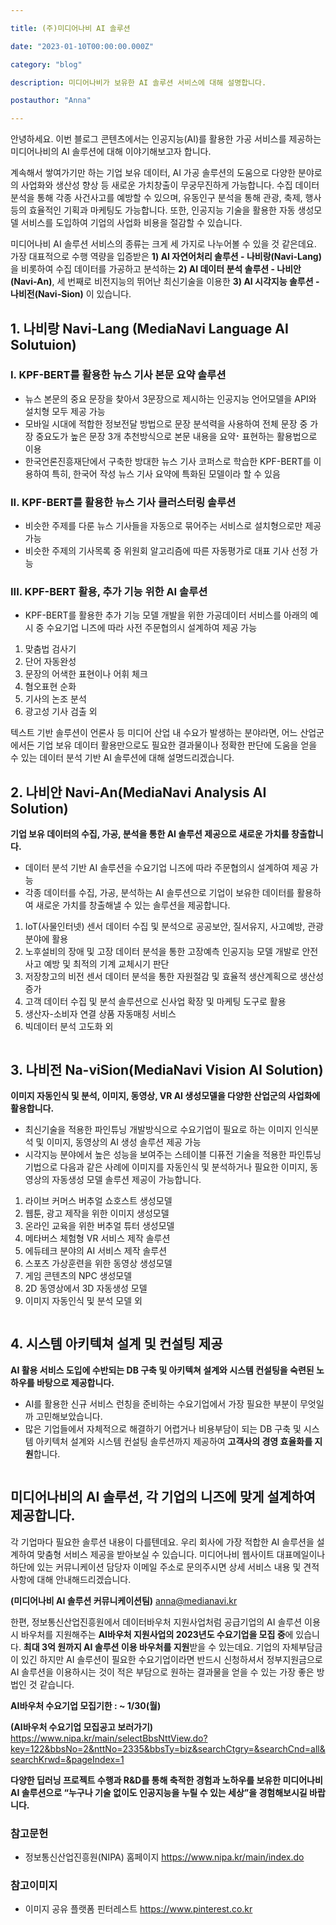 ```yaml
---

title: (주)미디어나비 AI 솔루션 

date: "2023-01-10T00:00:00.000Z"

category: "blog"

description: 미디어나비가 보유한 AI 솔루션 서비스에 대해 설명합니다. 

postauthor: "Anna"

---
```

안녕하세요. 이번 블로그 콘텐츠에서는 인공지능(AI)를 활용한 가공 서비스를 제공하는 미디어나비의 AI 솔루션에 대해 이야기해보고자 합니다. 

계속해서 쌓여가기만 하는 기업 보유 데이터, AI 가공 솔루션의 도움으로 다양한 분야로의 사업화와 생산성 향상 등 새로운 가치창출이 무궁무진하게 가능합니다. 수집 데이터 분석을 통해 각종 사건사고를 예방할 수 있으며, 유동인구 분석을 통해 관광, 축제, 행사 등의 효율적인 기획과 마케팅도 가능합니다. 또한, 인공지능 기술을 활용한 자동 생성모델 서비스를 도입하여 기업의 사업화 비용을 절감할 수 있습니다. 

미디어나비 AI 솔루션 서비스의 종류는 크게 세 가지로 나누어볼 수 있을 것 같은데요. 가장 대표적으로 수행 역량을 입증받은 **1) AI 자연어처리 솔루션 - 나비랑(Navi-Lang)** 을 비롯하여 수집 데이터를 가공하고 분석하는 **2) AI 데이터 분석 솔루션 - 나비안(Navi-An)**, 세 번째로 비전지능의 뛰어난 최신기술을 이용한 **3) AI 시각지능 솔루션 - 나비전(Navi-Sion)** 이 있습니다. 

## **1. 나비랑 Navi-Lang (MediaNavi Language AI Solutuion)**
### **I. KPF-BERT를 활용한 뉴스 기사 본문 요약 솔루션**
* 뉴스 본문의 중요 문장을 찾아서 3문장으로 제시하는 인공지능 언어모델을 API와 설치형 모두 제공 가능
* 모바일 시대에 적합한 정보전달 방법으로 문장 분석력을 사용하여 전체 문장 중 가장 중요도가 높은 문장 3개 추천방식으로 본문 내용을 요약⠂표현하는 활용법으로 이용
* 한국언론진흥재단에서 구축한 방대한 뉴스 기사 코퍼스로 학습한 KPF-BERT를 이용하여 특히, 한국어 작성 뉴스 기사 요약에 특화된 모델이라 할 수 있음

### **II. KPF-BERT를 활용한 뉴스 기사 클러스터링 솔루션**
* 비슷한 주제를 다룬 뉴스 기사들을 자동으로 묶어주는 서비스로 설치형으로만 제공 가능
* 비슷한 주제의 기사목록 중 위원회 알고리즘에 따른 자동평가로 대표 기사 선정 가능

### **III. KPF-BERT 활용, 추가 기능 위한 AI 솔루션** 
* KPF-BERT를 활용한 추가 기능 모델 개발을 위한 가공데이터 서비스를 아래의 예시 중 수요기업 니즈에 따라 사전 주문협의시 설계하여 제공 가능

1. 맞춤법 검사기 
2. 단어 자동완성 
3. 문장의 어색한 표현이나 어휘 체크 
4. 혐오표현 순화 
5. 기사의 논조 분석 
6. 광고성 기사 검출 외

텍스트 기반 솔루션이 언론사 등 미디어 산업 내 수요가 발생하는  분야라면, 어느 산업군에서든 기업 보유 데이터 활용만으로도 필요한 결과물이나 정확한 판단에 도움을 얻을 수 있는 데이터 분석 기반 AI 솔루션에 대해 설명드리겠습니다. 

## **2. 나비안 Navi-An(MediaNavi Analysis AI Solution)**
**기업 보유 데이터의 수집, 가공, 분석을 통한 AI 솔루션 제공으로 새로운 가치를 창출합니다.**
* 데이터 분석 기반 AI 솔루션을 수요기업 니즈에 따라 주문협의시 설계하여 제공 가능
* 각종 데이터를 수집, 가공, 분석하는 AI 솔루션으로 기업이 보유한 데이터를 활용하여 새로운 가치를 창출해낼 수 있는 솔루션을 제공합니다.
1) IoT(사물인터넷) 센서 데이터 수집 및 분석으로 공공보안, 질서유지, 사고예방, 관광 분야에 활용  
2) 노후설비의 장애 및 고장 데이터 분석을 통한 고장예측 인공지능 모델 개발로 안전사고 예방 및 최적의 기계 교체시기 판단
3) 저장창고의 비전 센서 데이터 분석을 통한 자원절감 및 효율적 생산계획으로 생산성 증가
4) 고객 데이터 수집 및 분석 솔루션으로 신사업 확장 및 마케팅 도구로 활용 
5) 생산자-소비자 연결 상품 자동매칭 서비스 
6) 빅데이터 분석 고도화 외 

<figure>
<img src="./image01.jpg" alt=""/>
<figcaption></figcaption>
</figure>

## **3. 나비전 Na-viSion(MediaNavi Vision AI Solution)**
**이미지 자동인식 및 분석, 이미지, 동영상, VR AI 생성모델을 다양한 산업군의 사업화에 활용합니다.**
* 최신기술을 적용한 파인튜닝 개발방식으로 수요기업이 필요로 하는 이미지 인식분석 및 이미지, 동영상의 AI 생성 솔루션 제공 가능
* 시각지능 분야에서 높은 성능을 보여주는 스테이블 디퓨전 기술을 적용한 파인튜닝 기법으로 다음과 같은 사례에 이미지를 자동인식 및 분석하거나 필요한 이미지, 동영상의 자동생성 모델 솔루션 제공이 가능합니다.  
1) 라이브 커머스 버추얼 쇼호스트 생성모델
2) 웹툰, 광고 제작을 위한 이미지 생성모델
3) 온라인 교육을 위한 버추얼 튜터 생성모델
4) 메타버스 체험형 VR 서비스 제작 솔루션 
5) 에듀테크 분야의 AI 서비스 제작 솔루션 
6) 스포츠 가상훈련을 위한 동영상 생성모델
7) 게임 콘텐츠의 NPC 생성모델 
8) 2D 동영상에서 3D 자동생성 모델 
9) 이미지 자동인식 및 분석 모델 외 

<figure>
<img src="./image02.jpg" alt=""/>
<figcaption></figcaption>
</figure>

## **4. 시스템 아키텍쳐 설계 및 컨설팅 제공**
**AI 활용 서비스 도입에 수반되는 DB 구축 및 아키텍쳐 설계와 시스템 컨설팅을 숙련된 노하우를 바탕으로 제공합니다.** 
* AI를 활용한 신규 서비스 런칭을 준비하는 수요기업에서 가장 필요한 부분이 무엇일까 고민해보았습니다. 
* 많은 기업들에서 자체적으로 해결하기 어렵거나 비용부담이 되는 DB 구축 및 시스템 아키텍처 설계와 시스템 컨설팅 솔루션까지 제공하여 **고객사의 경영 효율화를 지원**합니다.  

<figure>
<img src="./image03.jpg" alt=""/>
<figcaption></figcaption>
</figure>

## **미디어나비의 AI 솔루션, 각 기업의 니즈에 맞게 설계하여 제공합니다.**
 각 기업마다 필요한 솔루션 내용이 다를텐데요. 우리 회사에 가장 적합한 AI 솔루션을 설계하여 맞춤형 서비스 제공을 받아보실 수 있습니다. 미디어나비 웹사이트 대표메일이나 하단에 있는 커뮤니케이션 담당자 이메일 주소로 문의주시면 상세 서비스 내용 및 견적사항에 대해 안내해드리겠습니다.

 **(미디어나비 AI 솔루션 커뮤니케이션팀)**
<anna@medianavi.kr>

한편, 정보통신산업진흥원에서 데이터바우처 지원사업처럼 공급기업의 AI 솔루션 이용시 바우처를 지원해주는 **AI바우처 지원사업의 2023년도 수요기업을 모집 중**에 있습니다. **최대 3억 원까지 AI 솔루션 이용 바우처를 지원**받을 수 있는데요. 기업의 자체부담금이 있긴 하지만 AI 솔루션이 필요한 수요기업이라면 반드시 신청하셔서 정부지원금으로 AI 솔루션을 이용하시는 것이 적은 부담으로 원하는 결과물을 얻을 수 있는 가장 좋은 방법인 것 같습니다. 

**AI바우처 수요기업 모집기한 : ~ 1/30(월)**


**(AI바우처 수요기업 모집공고 보러가기)**
<https://www.nipa.kr/main/selectBbsNttView.do?key=122&bbsNo=2&nttNo=2335&bbsTy=biz&searchCtgry=&searchCnd=all&searchKrwd=&pageIndex=1>


**다양한 딥러닝 프로젝트 수행과 R&D를 통해 축적한 경험과 노하우를 보유한 미디어나비 AI 솔루션으로 “누구나 기술 없이도 인공지능을 누릴 수 있는 세상”을 경험해보시길 바랍니다.**     
### 참고문헌
- 정보통신산업진흥원(NIPA) 홈페이지
<https://www.nipa.kr/main/index.do>

### 참고이미지 
- 이미지 공유 플랫폼 핀터레스트
<https://www.pinterest.co.kr>




